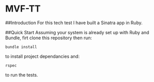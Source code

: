 # MVF-TT

##Introduction
For this tech test I have built a Sinatra app in Ruby.

##Quick Start
Assuming your system is already set up with Ruby and Bundle, firt clone this repository then run:

```
bundle install
```
to install project dependancies and:
```
rspec
```
to run the tests. 

